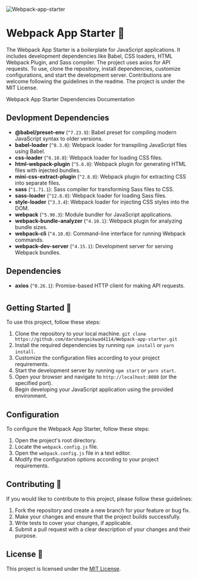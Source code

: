 ![Webpack-app-starter](https://socialify.git.ci/darshangaikwad4114/Webpack-app-starter/image?language=1&logo=https%3A%2F%2Fskillicons.dev%2Ficons%3Fi%3Dwebpack&name=1&pattern=Solid&theme=Light)

# Webpack App Starter :rocket:

The Webpack App Starter is a boilerplate for JavaScript applications. It includes development dependencies like Babel, CSS loaders, HTML Webpack Plugin, and Sass compiler. The project uses axios for API requests. To use, clone the repository, install dependencies, customize configurations, and start the development server. Contributions are welcome following the guidelines in the readme. The project is under the MIT License.

Webpack App Starter Dependencies Documentation

## Devlopment Dependencies

- **@babel/preset-env** (`^7.23.9`): Babel preset for compiling modern JavaScript syntax to older versions.
- **babel-loader** (`^8.3.0`): Webpack loader for transpiling JavaScript files using Babel.
- **css-loader** (`^6.10.0`): Webpack loader for loading CSS files.
- **html-webpack-plugin** (`^5.6.0`): Webpack plugin for generating HTML files with injected bundles.
- **mini-css-extract-plugin** (`^2.8.0`): Webpack plugin for extracting CSS into separate files.
- **sass** (`^1.71.1`): Sass compiler for transforming Sass files to CSS.
- **sass-loader** (`^12.6.0`): Webpack loader for loading Sass files.
- **style-loader** (`^3.3.4`): Webpack loader for injecting CSS styles into the DOM.
- **webpack** (`^5.90.3`): Module bundler for JavaScript applications.
- **webpack-bundle-analyzer** (`^4.10.1`): Webpack plugin for analyzing bundle sizes.
- **webpack-cli** (`^4.10.0`): Command-line interface for running Webpack commands.
- **webpack-dev-server** (`^4.15.1`): Development server for serving Webpack bundles.

## Dependencies

- **axios** (`^0.26.1`): Promise-based HTTP client for making API requests.

#

## Getting Started :rocket:

To use this project, follow these steps:

1. Clone the repository to your local machine.
   `git clone https://github.com/darshangaikwad4114/Webpack-app-starter.git`
2. Install the required dependencies by running `npm install` or `yarn install`.
3. Customize the configuration files according to your project requirements.
4. Start the development server by running `npm start` or `yarn start`.
5. Open your browser and navigate to `http://localhost:8080` (or the specified port).
6. Begin developing your JavaScript application using the provided environment.

## Configuration

To configure the Webpack App Starter, follow these steps:

1. Open the project's root directory.
2. Locate the `webpack.config.js` file.
3. Open the `webpack.config.js` file in a text editor.
4. Modify the configuration options according to your project requirements.

## Contributing :raised_hands:

If you would like to contribute to this project, please follow these guidelines:

1. Fork the repository and create a new branch for your feature or bug fix.
2. Make your changes and ensure that the project builds successfully.
3. Write tests to cover your changes, if applicable.
4. Submit a pull request with a clear description of your changes and their purpose.

## License :page_with_curl:

This project is licensed under the [MIT License](LICENSE).

